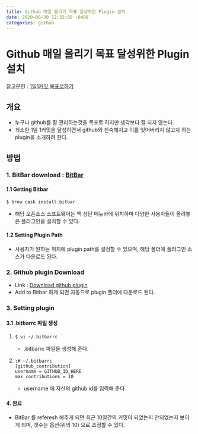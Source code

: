 ```yaml
---
title: Github 매일 올리기 목표 달성위한 Plugin 설치
date: 2020-08-30 12:32:00 -0400
categories: github
---
```

# Github 매일 올리기 목표 달성위한 Plugin 설치

   참고문헌 : [1일1커밋 목표로하기](https://fernando.kr/20)

## 개요
- 누구나 github를 잘 관리하는것을 목표로 하지만 생각보다 잘 되지 않는다. 
- 최소한 1일 1커밋을 달성하면서 github와 친숙해지고 이를 잊어버리지 않고자 하는 plugin을 소개하려 한다.

## 방법
### 1. BitBar download : [BitBar](https://getbitbar.com/)
#### 1.1 Getting Bitbar
```shell
$ brew cask install bitbar
```
- 해당 오픈소스 소프트웨어는 맥 상단 메뉴바에 위치하며 다양한 사용자들이 올려놓은 플러그인을 설치할 수 있다.
  
#### 1.2 Setting Plugin Path
- 사용자가 원하는 위치에 plugin path를 설정할 수 있으며, 해당 폴더에 플러그인 소스가 다운로드 된다.
  
### 2. Github plugin Download
- Link : [Download github plugin](https://getbitbar.com/plugins/Dev/GitHub/github-contribution.10m.rb)
- Add to Bitbar 하게 되면 자동으로 plugin 폴더에 다운로드 된다.
  
### 3. Setting plugin

#### 3.1 .bitbarrc 파일 생성
1. 
   ```shell
   $ vi ~/.bitbarrc
   ```
   - .bitbarrc 파일을 생성해 준다.
2. 
   ```text
   ;# ~/.bitbarrc 
   [github_contribution] 
   username = GITHUB_ID_HERE 
   max_contributions = 10  
   ```
   - username 에 자신의 github id를 입력해 준다

#### 4. 완료
- BitBar 를 referesh 해주게 되면 최근 10일간의 커밋이 되었는지 안되었는지 보이게 되며, 갯수는 옵션(위의 10) 으로 조정할 수 있다.
